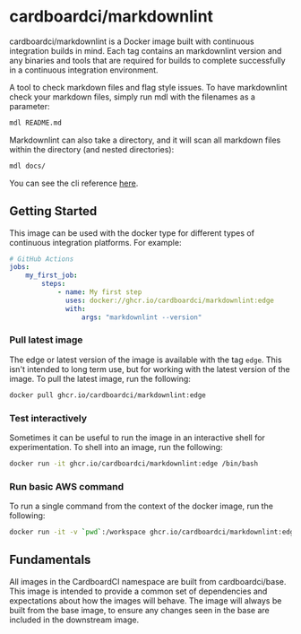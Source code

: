 # cardboardci/markdownlint

cardboardci/markdownlint is a Docker image built with continuous integration builds in mind. Each tag contains an markdownlint version and any binaries and tools that are required for builds to complete successfully in a continuous integration environment.

A tool to check markdown files and flag style issues. To have markdownlint check your markdown files, simply run mdl with the filenames as a parameter:

```bash
mdl README.md
```

Markdownlint can also take a directory, and it will scan all markdown files within the directory (and nested directories):

```bash
mdl docs/
```

You can see the cli reference [here](https://github.com/markdownlint/markdownlint).

## Getting Started

This image can be used with the docker type for different types of continuous integration platforms. For example:

```yml
# GitHub Actions
jobs:
    my_first_job:
        steps:
            - name: My first step
              uses: docker://ghcr.io/cardboardci/markdownlint:edge
              with:
                  args: "markdownlint --version"
```

### Pull latest image

The edge or latest version of the image is available with the tag `edge`. This isn't intended to long term use, but for working with the latest version of the image. To pull the latest image, run the following:

```bash
docker pull ghcr.io/cardboardci/markdownlint:edge
```

### Test interactively

Sometimes it can be useful to run the image in an interactive shell for experimentation. To shell into an image, run the following:

```bash
docker run -it ghcr.io/cardboardci/markdownlint:edge /bin/bash
```

### Run basic AWS command

To run a single command from the context of the docker image, run the following:

```bash
docker run -it -v `pwd`:/workspace ghcr.io/cardboardci/markdownlint:edge aws --version
```

## Fundamentals

All images in the CardboardCI namespace are built from cardboardci/base. This image is intended to provide a common set of dependencies and expectations about how the images will behave. The image will always be built from the base image, to ensure any changes seen in the base are included in the downstream image.
